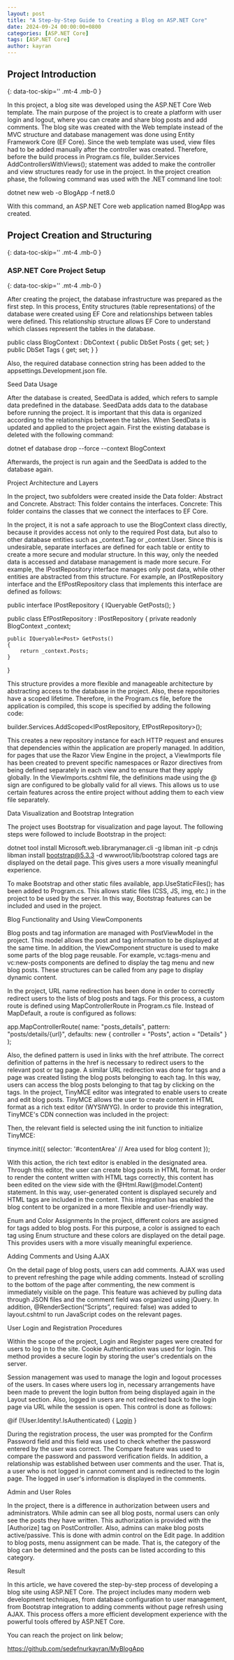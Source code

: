 ```yaml
---
layout: post
title: "A Step-by-Step Guide to Creating a Blog on ASP.NET Core"
date: 2024-09-24 00:00:00+0800
categories: [ASP.NET Core]
tags: [ASP.NET Core]
author: kayran
---
```



## Project Introduction 
{: data-toc-skip='' .mt-4 .mb-0 }

In this project, a blog site was developed using the ASP.NET Core Web template. The main purpose of the project is to create a platform with user login and logout, where you can create and share blog posts and add comments. The blog site was created with the Web template instead of the MVC structure and database management was done using Entity Framework Core (EF Core). Since the web template was used, view files had to be added manually after the controller was created. Therefore, before the build process in Program.cs file, builder.Services AddControllersWithViews(); statement was added to make the controller and view structures ready for use in the project. In the project creation phase, the following command was used with the .NET command line tool:

dotnet new web -o BlogApp -f net8.0

With this command, an ASP.NET Core web application named BlogApp was created.

## Project Creation and Structuring 
{: data-toc-skip='' .mt-4 .mb-0 }
### ASP.NET Core Project Setup 
{: data-toc-skip='' .mt-4 .mb-0 }

After creating the project, the database infrastructure was prepared as the first step. In this process, Entity structures (table representations) of the database were created using EF Core and relationships between tables were defined. This relationship structure allows EF Core to understand which classes represent the tables in the database.

public class BlogContext : DbContext
{
    public DbSet<Post> Posts { get; set; }
    public DbSet<Tag> Tags { get; set; }
}

Also, the required database connection string has been added to the appsettings.Development.json file.

Seed Data Usage

After the database is created, SeedData is added, which refers to sample data predefined in the database. SeedData adds data to the database before running the project. It is important that this data is organized according to the relationships between the tables. When SeedData is updated and applied to the project again. First the existing database is deleted with the following command:

dotnet ef database drop --force --context BlogContext

Afterwards, the project is run again and the SeedData is added to the database again.

Project Architecture and Layers

In the project, two subfolders were created inside the Data folder: Abstract and Concrete.
Abstract: This folder contains the interfaces.
Concrete: This folder contains the classes that we connect the interfaces to EF Core.

In the project, it is not a safe approach to use the BlogContext class directly, because it provides access not only to the required Post data, but also to other database entities such as _context.Tag or _context.User. Since this is undesirable, separate interfaces are defined for each table or entity to create a more secure and modular structure. In this way, only the needed data is accessed and database management is made more secure. For example, the IPostRepository interface manages only post data, while other entities are abstracted from this structure.
For example, an IPostRepository interface and the EfPostRepository class that implements this interface are defined as follows:

public interface IPostRepository
{
    IQueryable<Post> GetPosts();
}

public class EfPostRepository : IPostRepository
{
    private readonly BlogContext _context;

    public IQueryable<Post> GetPosts()
    {
        return _context.Posts;
    }
}

This structure provides a more flexible and manageable architecture by abstracting access to the database in the project. 
Also, these repositories have a scoped lifetime. Therefore, in the Program.cs file, before the application is compiled, this scope is specified by adding the following code:

builder.Services.AddScoped<IPostRepository, EfPostRepository>();

This creates a new repository instance for each HTTP request and ensures that dependencies within the application are properly managed. In addition, for pages that use the Razor View Engine in the project, a ViewImports file has been created to prevent specific namespaces or Razor directives from being defined separately in each view and to ensure that they apply globally. In the ViewImports.cshtml file, the definitions made using the @ sign are configured to be globally valid for all views. This allows us to use certain features across the entire project without adding them to each view file separately.

Data Visualization and Bootstrap Integration

The project uses Bootstrap for visualization and page layout. The following steps were followed to include Bootstrap in the project:

dotnet tool install Microsoft.web.librarymanager.cli -g
libman init -p cdnjs
libman install bootstrap@5.3.3 -d wwwroot/lib/bootstrap
colored tags are displayed on the detail page. This gives users a more visually meaningful experience.

To make Bootstrap and other static files available, app.UseStaticFiles(); has been added to Program.cs. This allows static files (CSS, JS, img, etc.) in the project to be used by the server. In this way, Bootstrap features can be included and used in the project.

Blog Functionality and Using ViewComponents

Blog posts and tag information are managed with PostViewModel in the project. This model allows the post and tag information to be displayed at the same time. In addition, the ViewComponent structure is used to make some parts of the blog page reusable. For example, vc:tags-menu</vc> and vc:new-posts</vc> components are defined to display the tag menu and new blog posts. These structures can be called from any page to display dynamic content.

In the project, URL name redirection has been done in order to correctly redirect users to the lists of blog posts and tags. For this process, a custom route is defined using MapControllerRoute in Program.cs file. Instead of MapDefault, a route is configured as follows:

app.MapControllerRoute(
    name: "posts_details",
    pattern: "posts/details/{url}",
    defaults: new { controller = "Posts", action = "Details" }
);

Also, the defined pattern is used in links with the href attribute. The correct definition of patterns in the href is necessary to redirect users to the relevant post or tag page.
A similar URL redirection was done for tags and a page was created listing the blog posts belonging to each tag. In this way, users can access the blog posts belonging to that tag by clicking on the tags.
In the project, TinyMCE editor was integrated to enable users to create and edit blog posts. TinyMCE allows the user to create content in HTML format as a rich text editor (WYSIWYG). In order to provide this integration, TinyMCE's CDN connection was included in the project:

<script src=“https://cdn.tiny.cloud/1/no-api-key/tinymce/5/tinymce.min.js” referrerpolicy=“origin”></script>

Then, the relevant field is selected using the init function to initialize TinyMCE:

tinymce.init({
  selector: '#contentArea' // Area used for blog content
});

With this action, the rich text editor is enabled in the designated area. Through this editor, the user can create blog posts in HTML format. In order to render the content written with HTML tags correctly, this content has been edited on the view side with the @Html.Raw(@model.Content) statement. In this way, user-generated content is displayed securely and HTML tags are included in the content.
This integration has enabled the blog content to be organized in a more flexible and user-friendly way.

Enum and Color Assignments
In the project, different colors are assigned for tags added to blog posts. For this purpose, a color is assigned to each tag using Enum structure and these colors are displayed on the detail page. This provides users with a more visually meaningful experience.

Adding Comments and Using AJAX

On the detail page of blog posts, users can add comments. AJAX was used to prevent refreshing the page while adding comments. Instead of scrolling to the bottom of the page after commenting, the new comment is immediately visible on the page. This feature was achieved by pulling data through JSON files and the comment field was organized using jQuery. In addition, @RenderSection(“Scripts”, required: false) was added to layout.cshtml to run JavaScript codes on the relevant pages.

User Login and Registration Procedures

Within the scope of the project, Login and Register pages were created for users to log in to the site. Cookie Authentication was used for login. This method provides a secure login by storing the user's credentials on the server. 

Session management was used to manage the login and logout processes of the users. In cases where users log in, necessary arrangements have been made to prevent the login button from being displayed again in the Layout section. Also, logged in users are not redirected back to the login page via URL while the session is open. This control is done as follows:

@if (!User.Identity!.IsAuthenticated)
{
    <a href=“/user/login”>Login</a>
}

During the registration process, the user was prompted for the Confirm Password field and this field was used to check whether the password entered by the user was correct. The Compare feature was used to compare the password and password verification fields.
In addition, a relationship was established between user comments and the user. That is, a user who is not logged in cannot comment and is redirected to the login page. The logged in user's information is displayed in the comments.

Admin and User Roles

In the project, there is a difference in authorization between users and administrators. While admin can see all blog posts, normal users can only see the posts they have written. This authorization is provided with the [Authorize] tag on PostController.
Also, admins can make blog posts active/passive. This is done with admin control on the Edit page. In addition to blog posts, menu assignment can be made. That is, the category of the blog can be determined and the posts can be listed according to this category.

Result

In this article, we have covered the step-by-step process of developing a blog site using ASP.NET Core. The project includes many modern web development techniques, from database configuration to user management, from Bootstrap integration to adding comments without page refresh using AJAX. This process offers a more efficient development experience with the powerful tools offered by ASP.NET Core.

You can reach the project on link below;

https://github.com/sedefnurkayran/MyBlogApp